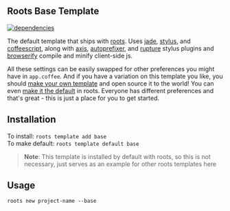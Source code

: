 Roots Base Template
-------------------

[![dependencies](https://david-dm.org/roots-dev/base.png)](https://david-dm.org/roots-dev/base)

The default template that ships with [roots](https://github.com/jenius/roots). Uses [jade](https://github.com/visionmedia/jade), [stylus](https://github.com/learnboost/stylus), and [coffeescript](https://github.com/jashkenas/coffee-script), along with [axis](https://github.com/jenius/axis), [autoprefixer](https://github.com/jenius/autoprefixer-stylus), and [rupture](https://github.com/jenius/rupture) stylus plugins and [browserify](https://github.com/substack/node-browserify) compile and minify client-side js.

All these settings can be easily swapped for other preferences you might have in `app.coffee`. And if you have a variation on this template you like, you should [make your own template](#) and open source it to the world! You can even [make it the default](#) in roots. Everyone has different preferences and that's great - this is just a place for you to get started.

Installation
------------

To install: `roots template add base`    
To make default: `roots template default base`

> **Note**: This template is installed by default with roots, so this is not necessary, just serves as an example for other roots templates here

Usage
-----

`roots new project-name --base`
